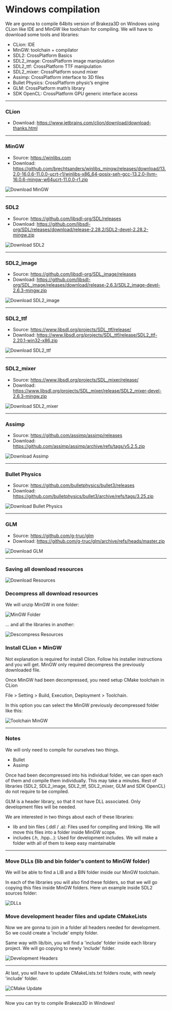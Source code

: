 # Windows compilation 

We are gonna to compile 64bits version of Brakeza3D on Windows using CLion like IDE and MinGW like toolchain for compiling. We will have to download some tools and libraries:

- CLion: IDE
- MinGW: toolchain + compilator
- SDL2: CrossPlatform Basics
- SDL2_image: CrossPlatform image manipulation
- SDL2_ttf: CrossPlatform TTF manipulation
- SDL2_mixer: CrossPlatform sound mixer
- Assimp: CrossPlatform interface to 3D files
- Bullet Physics: CrossPlatform physic’s engine
- GLM: CrossPlatform math’s library
- SDK OpenCL: CrossPlatform GPU generic interface access

---

### CLion
- Download: https://www.jetbrains.com/clion/download/download-thanks.html

---

### MinGW

- Source: https://winlibs.com
- Download: https://github.com/brechtsanders/winlibs_mingw/releases/download/13.2.0-16.0.6-11.0.0-ucrt-r1/winlibs-x86_64-posix-seh-gcc-13.2.0-llvm-16.0.6-mingw-w64ucrt-11.0.0-r1.zip

![Download MinGW](https://github.com/rzeronte/brakeza3d/blob/master/doc/images/mingw_screenshot.png?raw=true)

---

### SDL2

- Source: https://github.com/libsdl-org/SDL/releases
- Download: https://github.com/libsdl-org/SDL/releases/download/release-2.28.2/SDL2-devel-2.28.2-mingw.zip

![Download SDL2](https://github.com/rzeronte/brakeza3d/blob/master/doc/images/sdl2_image_screenshot.png?raw=true)

---

### SDL2_image

- Source: https://github.com/libsdl-org/SDL_image/releases
- Download: https://github.com/libsdl-org/SDL_image/releases/download/release-2.6.3/SDL2_image-devel-2.6.3-mingw.zip

![Download SDL2_image](https://github.com/rzeronte/brakeza3d/blob/master/doc/images/sdl2_image_screenshot.png?raw=true)

---

### SDL2_ttf

- Source: https://www.libsdl.org/projects/SDL_ttf/release/
- Download: https://www.libsdl.org/projects/SDL_ttf/release/SDL2_ttf-2.20.1-win32-x86.zip

![Download SDL2_ttf](https://github.com/rzeronte/brakeza3d/blob/master/doc/images/sdl2_ttf_screenshot.png?raw=true)

---

### SDL2_mixer

- Source: https://www.libsdl.org/projects/SDL_mixer/release/
- Download: https://www.libsdl.org/projects/SDL_mixer/release/SDL2_mixer-devel-2.6.3-mingw.zip

![Download SDL2_mixer](https://github.com/rzeronte/brakeza3d/blob/master/doc/images/sdl2_mixer_screenshot.png?raw=true)

---

### Assimp

- Source: https://github.com/assimp/assimp/releases
- Download: https://github.com/assimp/assimp/archive/refs/tags/v5.2.5.zip

![Download Assimp](https://github.com/rzeronte/brakeza3d/blob/master/doc/images/assimp_screenshot.png?raw=true)

---

### Bullet Physics

- Source: https://github.com/bulletphysics/bullet3/releases
- Download: https://github.com/bulletphysics/bullet3/archive/refs/tags/3.25.zip

![Download Bullet Physics](https://github.com/rzeronte/brakeza3d/blob/master/doc/images/bullet_screenshot.png?raw=true)

---

### GLM

- Source: https://github.com/g-truc/glm
- Download: https://github.com/g-truc/glm/archive/refs/heads/master.zip

![Download GLM](https://github.com/rzeronte/brakeza3d/blob/master/doc/images/glm_screenshot.png?raw=true)


---
### Saving all download resources

![Download Resources](https://github.com/rzeronte/brakeza3d/blob/master/doc/images/downloaded_resources.png?raw=true)

### Decompress all download resources

We will unzip MinGW in one folder:

![MinGW Folder](https://github.com/rzeronte/brakeza3d/blob/master/doc/images/mingw_folder.png?raw=true)

... and all the libraries in another:

![Descompress Resources](https://github.com/rzeronte/brakeza3d/blob/master/doc/images/decompress_downloaded_resources.png?raw=true)

### Install CLion + MinGW

Not explanation is required for install Clion. Follow his installer instructions and you will get.
MinGW only required decompress the previously downloaded file.

Once MinGW had been decompressed, you need setup CMake toolchain in CLion

File > Setting > Build, Execution, Deployment > Toolchain. 

In this option you can select the MinGW previously decompressed folder like this:

![Toolchain MinGW](https://github.com/rzeronte/brakeza3d/blob/master/doc/images/clion_toolchain_screenshot.png?raw=true)

---

### Notes

We will only need to compile for ourselves two things. 

- Bullet
- Assimp

Once had been decompressed into his individual folder, we can open each of them and compile them individually. This may take a minutes.
Rest of libraries (SDL2, SDL2_image, SDL2_ttf, SDL2_mixer, GLM and SDK OpenCL) do not require to be compiled.

GLM is a header library, so that it not have DLL associated. Only development files will be needed.

We are interested in two things about each of these libraries:

- lib and bin files (.ddl / .a): Files used for compiling and linking. We will move this files into a folder inside MinGW scope.
- includes (.h, .hpp...): Used for development includes. We will make a folder with all of them to keep easy maintainable

---
### Move DLLs (lib and bin folder's content to MinGW folder)

We will be able to find a LIB and a BIN folder inside our MinGW toolchain.


In each of the libraries you will also find these folders, so that we will go copying this files inside MinGW folders. Here un example inside SDL2 sources folder:

![DLLs](https://github.com/rzeronte/brakeza3d/blob/master/doc/images/sdl2_example_dlls.png?raw=true)


### Move development header files and update CMakeLists

Now we are gonna to join in a folder all headers needed for development. So we could create a 'include' empty folder.

Same way with lib/bin, you will find a 'include' folder inside each library project. We will go copying to newly 'include' folder.

![Development Headers](https://github.com/rzeronte/brakeza3d/blob/master/doc/images/include_headers_folder.png?raw=true)

---

At last, you will have to update CMakeLists.txt folders route, with newly 'include' folder.

![CMake Update](https://github.com/rzeronte/brakeza3d/blob/master/doc/images/cmake_windows_example.png?raw=true)

---

Now you can try to compile Brakeza3D in Windows!